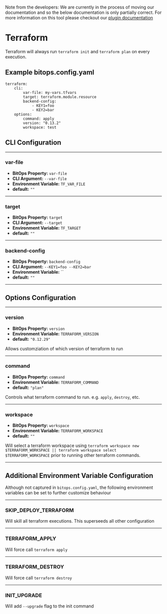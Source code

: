 Note from the developers: We are currently in the process of moving our documentation and so the below documentation is only partially correct. For more information on this tool please checkout our [plugin documentation](https://github.com/bitops-plugins/terraform) 

# Terraform
Terraform will always run `terraform init` and `terraform plan` on every execution.

## Example bitops.config.yaml
```
terraform:
    cli:
        var-file: my-vars.tfvars
        target: terraform.module.resource
        backend-config:
            - KEY1=foo
            - KEY2=bar
    options:
        command: apply
        version: "0.13.2"
        workspace: test
```

## CLI Configuration

-------------------
### var-file
* **BitOps Property:** `var-file`
* **CLI Argument:** `--var-file`
* **Environment Variable:** `TF_VAR_FILE`
* **default:** `""`

-------------------
### target
* **BitOps Property:** `target`
* **CLI Argument:** `--target`
* **Environment Variable:** `TF_TARGET`
* **default:** `""`

-------------------
### backend-config
* **BitOps Property:** `backend-config`
* **CLI Argument:** `--KEY1=foo --KEY2=bar`
* **Environment Variable:** ``
* **default:** `""`

-------------------

## Options Configuration

-------------------
### version
* **BitOps Property:** `version`
* **Environment Variable:** `TERRAFORM_VERSION`
* **default:** `"0.12.29"`

Allows customziation of which version of terraform to run

-------------------
### command
* **BitOps Property:** `command`
* **Environment Variable:** `TERRAFORM_COMMAND`
* **default:** `"plan"`

Controls what terraform command to run. e.g. `apply`, `destroy`, etc.

-------------------
### workspace
* **BitOps Property:** `workspace`
* **Environment Variable:** `TERRAFORM_WORKSPACE`
* **default:** `""`

Will select a terraform workspace using `terraform workspace new $TERRAFORM_WORKSPACE || terraform workspace select $TERRAFORM_WORKSPACE` prior to running other terraform commands.

-------------------

## Additional Environment Variable Configuration
Although not captured in `bitops.config.yaml`, the following environment variables can be set to further customize behaviour

-------------------
### SKIP_DEPLOY_TERRAFORM
Will skill all terraform executions. This superseeds all other configuration

-------------------
### TERRAFORM_APPLY
Will force call `terraform apply`

-------------------
### TERRAFORM_DESTROY
Will force call `terraform destroy`

-------------------
### INIT_UPGRADE
Will add `--upgrade` flag to the init command
